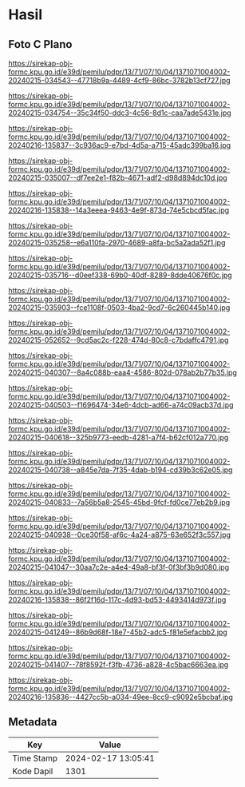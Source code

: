 # Hasil

## Foto C Plano

https://sirekap-obj-formc.kpu.go.id/e39d/pemilu/pdpr/13/71/07/10/04/1371071004002-20240215-034543--47718b9a-4489-4cf9-86bc-3782b13cf727.jpg

https://sirekap-obj-formc.kpu.go.id/e39d/pemilu/pdpr/13/71/07/10/04/1371071004002-20240215-034754--35c34f50-ddc3-4c56-8d1c-caa7ade5431e.jpg

https://sirekap-obj-formc.kpu.go.id/e39d/pemilu/pdpr/13/71/07/10/04/1371071004002-20240216-135837--3c936ac9-e7bd-4d5a-a715-45adc399ba16.jpg

https://sirekap-obj-formc.kpu.go.id/e39d/pemilu/pdpr/13/71/07/10/04/1371071004002-20240215-035007--df7ee2e1-f82b-4671-adf2-d98d894dc10d.jpg

https://sirekap-obj-formc.kpu.go.id/e39d/pemilu/pdpr/13/71/07/10/04/1371071004002-20240216-135838--14a3eeea-9463-4e9f-873d-74e5cbcd5fac.jpg

https://sirekap-obj-formc.kpu.go.id/e39d/pemilu/pdpr/13/71/07/10/04/1371071004002-20240215-035258--e6a110fa-2970-4689-a8fa-bc5a2ada52f1.jpg

https://sirekap-obj-formc.kpu.go.id/e39d/pemilu/pdpr/13/71/07/10/04/1371071004002-20240215-035716--d0eef338-69b0-40df-8289-8dde40676f0c.jpg

https://sirekap-obj-formc.kpu.go.id/e39d/pemilu/pdpr/13/71/07/10/04/1371071004002-20240215-035903--fce1108f-0503-4ba2-9cd7-6c260445b140.jpg

https://sirekap-obj-formc.kpu.go.id/e39d/pemilu/pdpr/13/71/07/10/04/1371071004002-20240215-052652--9cd5ac2c-f228-474d-80c8-c7bdaffc4791.jpg

https://sirekap-obj-formc.kpu.go.id/e39d/pemilu/pdpr/13/71/07/10/04/1371071004002-20240215-040307--8a4c088b-eaa4-4586-802d-078ab2b77b35.jpg

https://sirekap-obj-formc.kpu.go.id/e39d/pemilu/pdpr/13/71/07/10/04/1371071004002-20240215-040503--f1696474-34e6-4dcb-ad66-a74c09acb37d.jpg

https://sirekap-obj-formc.kpu.go.id/e39d/pemilu/pdpr/13/71/07/10/04/1371071004002-20240215-040618--325b9773-eedb-4281-a7f4-b62cf012a770.jpg

https://sirekap-obj-formc.kpu.go.id/e39d/pemilu/pdpr/13/71/07/10/04/1371071004002-20240215-040738--a845e7da-7f35-4dab-b194-cd39b3c62e05.jpg

https://sirekap-obj-formc.kpu.go.id/e39d/pemilu/pdpr/13/71/07/10/04/1371071004002-20240215-040833--7a56b5a8-2545-45bd-9fcf-fd0ce77eb2b9.jpg

https://sirekap-obj-formc.kpu.go.id/e39d/pemilu/pdpr/13/71/07/10/04/1371071004002-20240215-040938--0ce30f58-af6c-4a24-a875-63e652f3c557.jpg

https://sirekap-obj-formc.kpu.go.id/e39d/pemilu/pdpr/13/71/07/10/04/1371071004002-20240215-041047--30aa7c2e-a4e4-49a8-bf3f-0f3bf3b9d080.jpg

https://sirekap-obj-formc.kpu.go.id/e39d/pemilu/pdpr/13/71/07/10/04/1371071004002-20240216-135838--86f2f16d-117c-4d93-bd53-4493414d973f.jpg

https://sirekap-obj-formc.kpu.go.id/e39d/pemilu/pdpr/13/71/07/10/04/1371071004002-20240215-041249--86b9d68f-18e7-45b2-adc5-f81e5efacbb2.jpg

https://sirekap-obj-formc.kpu.go.id/e39d/pemilu/pdpr/13/71/07/10/04/1371071004002-20240215-041407--78f8592f-f3fb-4736-a828-4c5bac6663ea.jpg

https://sirekap-obj-formc.kpu.go.id/e39d/pemilu/pdpr/13/71/07/10/04/1371071004002-20240216-135836--4427cc5b-a034-49ee-8cc9-c9092e5bcbaf.jpg


## Metadata

| Key        | Value               |
| ---------- | ------------------- |
| Time Stamp | 2024-02-17 13:05:41 |
| Kode Dapil | 1301                |



